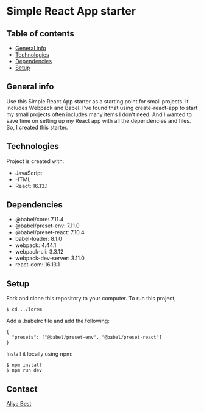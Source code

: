 # Simple React App starter

## Table of contents
* [General info](#general-info)
* [Technologies](#technologies)
* [Dependencies](#dependencies)
* [Setup](#setup)

## General info
Use this Simple React App starter as a starting point for small projects. It includes Webpack and Babel. I've found that using create-react-app to start my small projects often includes many items I don't need. And I wanted to save time on setting up my React app with all the dependencies and files. So, I created this starter.

## Technologies
Project is created with:
* JavaScript
* HTML
* React: 16.13.1

## Dependencies
* @babel/core: 7.11.4
* @babel/preset-env: 7.11.0
* @babel/preset-react: 7.10.4
* babel-loader: 8.1.0
* webpack: 4.44.1
* webpack-cli: 3.3.12
* webpack-dev-server: 3.11.0
* react-dom: 16.13.1

## Setup
Fork and clone this repository to your computer. To run this project,



```
$ cd ../lorem
```
Add a .babelrc file and add the following:

```
{
  "presets": ["@babel/preset-env", "@babel/preset-react"]
}
```
Install it locally using npm:
```
$ npm install
$ npm run dev
```
## Contact
[Aliya Best](https://www.linkedin.com/in/aliya-best/)
